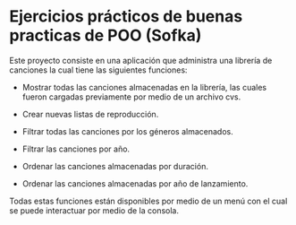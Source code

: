 # Ejercicios prácticos de buenas practicas de POO (Sofka)

Este proyecto consiste en una aplicación que administra una librería de canciones la cual tiene las siguientes funciones:

- Mostrar todas las canciones almacenadas en la librería, las cuales fueron cargadas previamente por medio de un archivo cvs.

- Crear nuevas listas de reproducción.

- Filtrar todas las canciones por los géneros almacenados.

- Filtrar las canciones por año.

- Ordenar las canciones almacenadas por duración.

- Ordenar las canciones almacenadas por año de lanzamiento.

Todas estas funciones están disponibles por medio de un menú con el cual se puede interactuar por medio de la consola.
 
